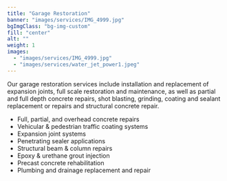 ```yaml
---
title: "Garage Restoration"
banner: "images/services/IMG_4999.jpg"
bgImgClass: "bg-img-custom"
fill: "center"
alt: ""
weight: 1
images:
  - "images/services/IMG_4999.jpg"
  - "images/services/water_jet_power1.jpeg"
---
```


Our garage restoration services include installation and replacement of expansion joints, full scale restoration and maintenance, as well as partial and full depth concrete repairs, shot blasting, grinding, coating and sealant replacement or repairs and structural concrete repair.

- Full, partial, and overhead concrete repairs
- Vehicular & pedestrian traffic coating systems
- Expansion joint systems
- Penetrating sealer applications
- Structural beam & column repairs
- Epoxy & urethane grout injection
- Precast concrete rehabilitation
- Plumbing and drainage replacement and repair
